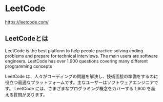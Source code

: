 # LeetCode
https://leetcode.com/

## LeetCodeとは
LeetCode is the best platform to help people practice solving coding problems and prepare for technical interviews. The main users are software engineers. LeetCode has over 1,900 questions covering many different programming concepts

LeetCode は、人々がコーディングの問題を解決し、技術面接の準備をするのに役立つ最適なプラットフォームです。主なユーザーはソフトウェアエンジニアです。 LeetCode には、さまざまなプログラミング概念をカバーする 1,900 を超える質問があります。
